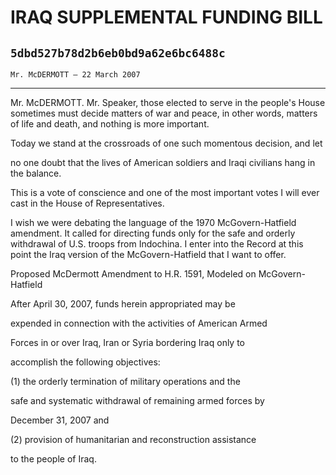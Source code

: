 # IRAQ SUPPLEMENTAL FUNDING BILL
## `5dbd527b78d2b6eb0bd9a62e6bc6488c`
`Mr. McDERMOTT — 22 March 2007`

---


Mr. McDERMOTT. Mr. Speaker, those elected to serve in the people's 
House sometimes must decide matters of war and peace, in other words, 
matters of life and death, and nothing is more important.

Today we stand at the crossroads of one such momentous decision, and 
let


no one doubt that the lives of American soldiers and Iraqi civilians 
hang in the balance.

This is a vote of conscience and one of the most important votes I 
will ever cast in the House of Representatives.

I wish we were debating the language of the 1970 McGovern-Hatfield 
amendment. It called for directing funds only for the safe and orderly 
withdrawal of U.S. troops from Indochina. I enter into the Record at 
this point the Iraq version of the McGovern-Hatfield that I want to 
offer.

Proposed McDermott Amendment to H.R. 1591, Modeled on McGovern-Hatfield




 After April 30, 2007, funds herein appropriated may be 


 expended in connection with the activities of American Armed 


 Forces in or over Iraq, Iran or Syria bordering Iraq only to 


 accomplish the following objectives:



 (1) the orderly termination of military operations and the 


 safe and systematic withdrawal of remaining armed forces by 


 December 31, 2007 and



 (2) provision of humanitarian and reconstruction assistance 


 to the people of Iraq.